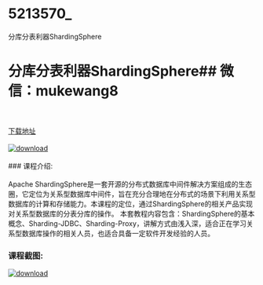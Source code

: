 # 5213570_
分库分表利器ShardingSphere
# 分库分表利器ShardingSphere## 微信：mukewang8
<br/></br>[下载地址](http://www.36tz.cn/article/5213570 "下载地址")
<br/></br>[![download](http://36tz.cn/muke_img/2020_06_12345-300x169.jpg "下载地址")](http://www.36tz.cn/article/5213570 "下载地址")
<br/></br>### 课程介绍:<br/></br>Apache ShardingSphere是一套开源的分布式数据库中间件解决方案组成的生态圈，它定位为关系型数据库中间件，旨在充分合理地在分布式的场景下利用关系型数据库的计算和存储能力。本课程的定位，通过ShardingSphere的相关产品实现对关系型数据库的分表分库的操作。
本套教程内容包含：ShardingSphere的基本概念、Sharding-JDBC、Sharding-Proxy，讲解方式由浅入深，适合正在学习关系型数据库操作的相关人员，也适合具备一定软件开发经验的人员。

### 课程截图:
[![download](http://36tz.cn/muke_img/2020_06_2-5.png "下载地址")](http://www.36tz.cn/article/5213570 "下载地址")
